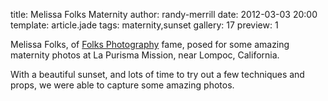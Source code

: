 title: Melissa Folks Maternity
author: randy-merrill
date: 2012-03-03 20:00
template: article.jade
tags: maternity,sunset
gallery: 17
preview: 1

Melissa Folks, of [Folks Photography](https://www.facebook.com/FolksPhotography) fame, posed for some amazing maternity photos at La Purisma Mission, near Lompoc, California.

With a beautiful sunset, and lots of time to try out a few techniques and props, we were able to capture some amazing photos.

